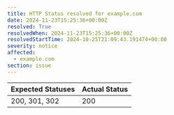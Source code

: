 ```yaml
---
title: HTTP Status resolved for example.com
date: 2024-11-23T15:25:36+00:00Z
resolved: True
resolvedWhen: 2024-11-23T15:25:36+00:00Z
resolvedStartTime: 2024-10-25T21:09:43.191474+00:00
severity: notice
affected:
  - example.com
section: issue
---
```


| Expected Statuses | Actual Status  |
|-------------------|----------------|
| 200, 301, 302 | 200 |
